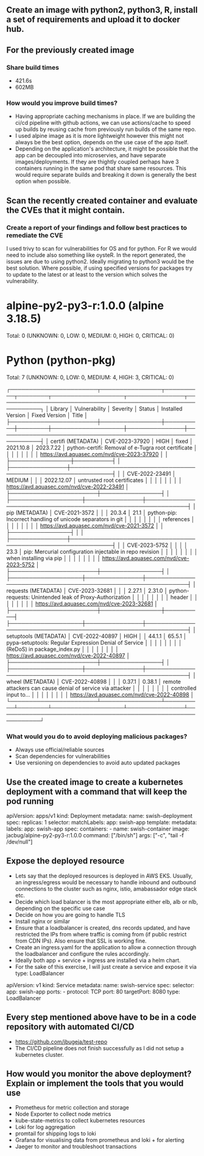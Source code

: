 ## Create an image with python2, python3, R, install a set of requirements and upload it to docker hub.

## For the previously created image

### Share build times
- 421.6s
- 602MB

### How would you improve build times?
- Having appropriate caching mechanisms in place. If we are building the ci/cd pipeline with github actions, we can use actions/cache to speed up builds by reusing cache from previously run builds of the same repo.
- I used alpine image as it is more lightweight however this might not always be the best option, depends on the use case of the app itself.
- Depending on the application's architecture, it might be possible that the app can be decoupled into microservies, and have separate images/deployments. If they are thightly coupled perhaps have 3 containers running in the same pod that share same resources. This would require separate builds and breaking it down is generally the best option when possible.

## Scan the recently created container and evaluate the CVEs that it might contain.

### Create a report of your findings and follow best practices to remediate the CVE

I used trivy to scan for vulnerabilities for OS and for python. For R we would need to include also something like oysteR. 
In the report generated, the issues are due to using python2. Ideally migrating to python3 would be the best solution.
Where possible, if using specified versions for packages try to update to the latest or at least to the version which solves the vulnerability. 

alpine-py2-py3-r:1.0.0 (alpine 3.18.5)
======================================
Total: 0 (UNKNOWN: 0, LOW: 0, MEDIUM: 0, HIGH: 0, CRITICAL: 0)


Python (python-pkg)
===================
Total: 7 (UNKNOWN: 0, LOW: 0, MEDIUM: 4, HIGH: 3, CRITICAL: 0)

┌───────────────────────┬────────────────┬──────────┬────────┬───────────────────┬───────────────┬─────────────────────────────────────────────────────────────┐
│        Library        │ Vulnerability  │ Severity │ Status │ Installed Version │ Fixed Version │                            Title                            │
├───────────────────────┼────────────────┼──────────┼────────┼───────────────────┼───────────────┼─────────────────────────────────────────────────────────────┤
│ certifi (METADATA)    │ CVE-2023-37920 │ HIGH     │ fixed  │ 2021.10.8         │ 2023.7.22     │ python-certifi: Removal of e-Tugra root certificate         │
│                       │                │          │        │                   │               │ https://avd.aquasec.com/nvd/cve-2023-37920                  │
│                       ├────────────────┼──────────┤        │                   ├───────────────┼─────────────────────────────────────────────────────────────┤
│                       │ CVE-2022-23491 │ MEDIUM   │        │                   │ 2022.12.07    │ untrusted root certificates                                 │
│                       │                │          │        │                   │               │ https://avd.aquasec.com/nvd/cve-2022-23491                  │
├───────────────────────┼────────────────┤          │        ├───────────────────┼───────────────┼─────────────────────────────────────────────────────────────┤
│ pip (METADATA)        │ CVE-2021-3572  │          │        │ 20.3.4            │ 21.1          │ python-pip: Incorrect handling of unicode separators in git │
│                       │                │          │        │                   │               │ references                                                  │
│                       │                │          │        │                   │               │ https://avd.aquasec.com/nvd/cve-2021-3572                   │
│                       ├────────────────┤          │        │                   ├───────────────┼─────────────────────────────────────────────────────────────┤
│                       │ CVE-2023-5752  │          │        │                   │ 23.3          │ pip: Mercurial configuration injectable in repo revision    │
│                       │                │          │        │                   │               │ when installing via pip                                     │
│                       │                │          │        │                   │               │ https://avd.aquasec.com/nvd/cve-2023-5752                   │
├───────────────────────┼────────────────┤          │        ├───────────────────┼───────────────┼─────────────────────────────────────────────────────────────┤
│ requests (METADATA)   │ CVE-2023-32681 │          │        │ 2.27.1            │ 2.31.0        │ python-requests: Unintended leak of Proxy-Authorization     │
│                       │                │          │        │                   │               │ header                                                      │
│                       │                │          │        │                   │               │ https://avd.aquasec.com/nvd/cve-2023-32681                  │
├───────────────────────┼────────────────┼──────────┤        ├───────────────────┼───────────────┼─────────────────────────────────────────────────────────────┤
│ setuptools (METADATA) │ CVE-2022-40897 │ HIGH     │        │ 44.1.1            │ 65.5.1        │ pypa-setuptools: Regular Expression Denial of Service       │
│                       │                │          │        │                   │               │ (ReDoS) in package_index.py                                 │
│                       │                │          │        │                   │               │ https://avd.aquasec.com/nvd/cve-2022-40897                  │
├───────────────────────┼────────────────┤          │        ├───────────────────┼───────────────┼─────────────────────────────────────────────────────────────┤
│ wheel (METADATA)      │ CVE-2022-40898 │          │        │ 0.37.1            │ 0.38.1        │ remote attackers can cause denial of service via attacker   │
│                       │                │          │        │                   │               │ controlled input to...                                      │
│                       │                │          │        │                   │               │ https://avd.aquasec.com/nvd/cve-2022-40898                  │
└───────────────────────┴────────────────┴──────────┴────────┴───────────────────┴───────────────┴─────────────────────────────────────────────────────────────┘


### What would you do to avoid deploying malicious packages?
- Always use official/reliable sources
- Scan dependencies for vulnerabilities
- Use versioning on dependencies to avoid auto updated packages 

## Use the created image to create a kubernetes deployment with a command that will keep the pod running

apiVersion: apps/v1
kind: Deployment
metadata:
  name: swish-deployment
spec:
  replicas: 1
  selector:
    matchLabels:
      app: swish-app
  template:
    metadata:
      labels:
        app: swish-app
    spec:
      containers:
      - name: swish-container
        image: jacbug/alpine-py2-py3-r:1.0.0
        command: ["/bin/sh"]
        args: ["-c", "tail -f /dev/null"]


## Expose the deployed resource

- Lets say that the deployed resources is deployed in AWS EKS. Usually, an ingress/egress would be necessary to handle inbound and outbound connections to the cluster such as nginx, istio, amabassador edge stack etc.
- Decide which load balancer is the most appropriate either elb, alb or nlb, depending on the specific use case
- Decide on how you are going to handle TLS
- Install nginx or similar
- Ensure that a loadbalancer is created, dns records updated, and have restricted the IPs from where traffic is coming from (if public restrict from CDN IPs). Also ensure that SSL is working fine.
- Create an ingress.yaml for the application to allow a connection through the loadbalancer and configure the rules accordingly.
- Ideally both app + service + ingress are installed via a helm chart.
- For the sake of this exercise, I will just create a service and expose it via type: LoadBalancer

apiVersion: v1
kind: Service
metadata:
  name: swish-service
spec:
  selector:
    app: swish-app
  ports:
    - protocol: TCP
      port: 80
      targetPort: 8080
  type: LoadBalancer

## Every step mentioned above have to be in a code repository with automated CI/CD
- https://github.com/jbugeja/test-repo
- The CI/CD pipeline does not finish successfully as I did not setup a kubernetes cluster.

## How would you monitor the above deployment? Explain or implement the tools that you would use
- Prometheus for metric collection and storage
- Node Exporter to collect node metrics
- kube-state-metrics to collect kubernetes resources
- Loki for log aggregation
- promtail for shipping logs to loki
- Grafana for visualising data from prometheus and loki + for alerting
- Jaeger to monitor and troubleshoot transactions

